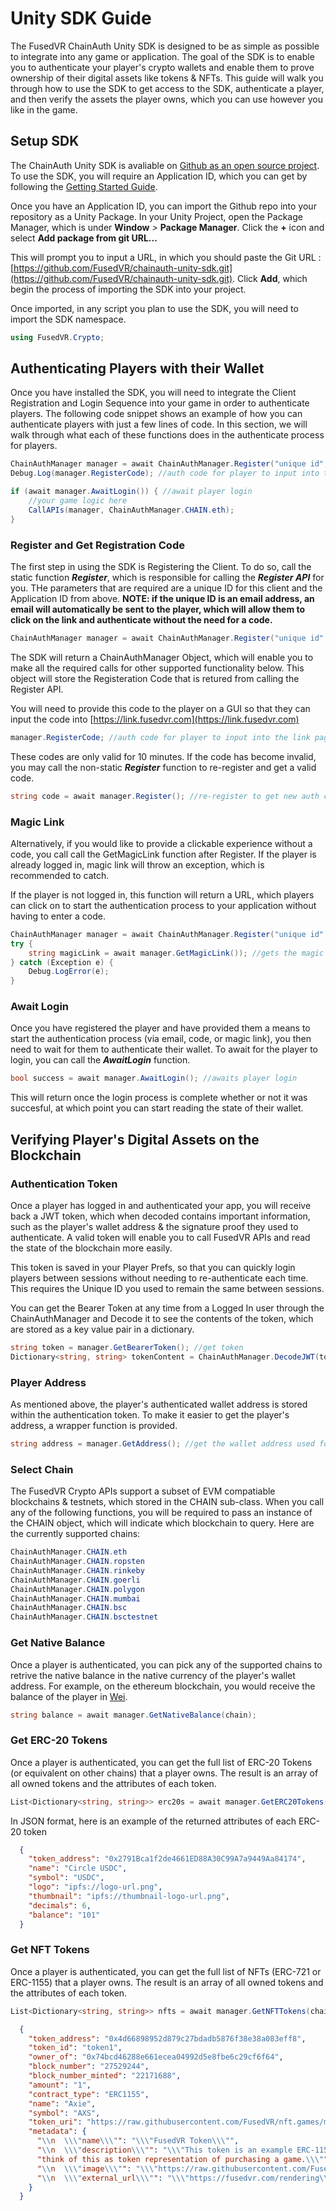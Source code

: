 # Unity SDK Guide

The FusedVR ChainAuth Unity SDK is designed to be as simple as possible to integrate into any game or application. The goal of the SDK is to enable you to authenticate your player's crypto wallets and enable them to prove ownership of their digital assets like tokens & NFTs. This guide will walk you through how to use the SDK to get access to the SDK, authenticate a player, and then verify the assets the player owns, which you can use however you like in the game. 

## Setup SDK

The ChainAuth Unity SDK is avaliable on [Github as an open source project](https://github.com/FusedVR/chainauth-unity-sdk.git). To use the SDK, you will require an Application ID, which you can get by following the [Getting Started Guide](docs/get-started/).

Once you have an Application ID, you can import the Github repo into your repository as a Unity Package. In your Unity Project, open the Package Manager, which is under **Window** *>* **Package Manager**. Click the **+** icon and select **Add package from git URL...**

This will prompt you to input a URL, in which you should paste the Git URL : [https://github.com/FusedVR/chainauth-unity-sdk.git](https://github.com/FusedVR/chainauth-unity-sdk.git). Click **Add**, which begin the process of importing the SDK into your project. 

Once imported, in any script you plan to use the SDK, you will need to import the SDK namespace.

```csharp
using FusedVR.Crypto;
```

## Authenticating Players with their Wallet

Once you have installed the SDK, you will need to integrate the Client Registration and Login Sequence into your game in order to authenticate players. The following code snippet shows an example of how you can authenticate players with just a few lines of code. In this section, we will walk through what each of these functions does in the authenticate process for players. 

```csharp
ChainAuthManager manager = await ChainAuthManager.Register("unique id", "appId"); //register the client with the APIs
Debug.Log(manager.RegisterCode); //auth code for player to input into the link page received from Registration

if (await manager.AwaitLogin()) { //await player login
	//your game logic here
    CallAPIs(manager, ChainAuthManager.CHAIN.eth);
}
```

### Register and Get Registration Code

The first step in using the SDK is Registering the Client. To do so, call the static function ***Register***, which is responsible for calling the ***Register API*** for you. THe parameters that are required are a unique ID for this client and the Application ID from above. **NOTE: if the unique ID is an email address, an email will automatically be sent to the player, which will allow them to click on the link and authenticate without the need for a code.**

```csharp
ChainAuthManager manager = await ChainAuthManager.Register("unique id", "appId"); //register the client with the APIs
```
The SDK will return a ChainAuthManager Object, which will enable you to make all the required calls for other supported functionality below. This object will store the Registeration Code that is retured from calling the Register API. 

You will need to provide this code to the player on a GUI so that they can input the code into [https://link.fusedvr.com](https://link.fusedvr.com)

```csharp
manager.RegisterCode; //auth code for player to input into the link page received from Registration
```

These codes are only valid for 10 minutes. If the code has become invalid, you may call the non-static ***Register*** function to re-register and get a valid code. 

```csharp
string code = await manager.Register(); //re-register to get new auth code
```

### Magic Link

Alternatively, if you would like to provide a clickable experience without a code, you call call the GetMagicLink function after Register. If the player is already logged in, magic link will throw an exception, which is recommended to catch. 

If the player is not logged in, this function will return a URL, which players can click on to start the authentication process to your application without having to enter a code.

```csharp
ChainAuthManager manager = await ChainAuthManager.Register("unique id", "appId"); //register the client with the APIs
try {
    string magicLink = await manager.GetMagicLink()); //gets the magic link for the player
} catch (Exception e) {
    Debug.LogError(e);
}
```

### Await Login

Once you have registered the player and have provided them a means to start the authentication process (via email, code, or magic link), you then need to wait for them to authenticate their wallet. To await for the player to login, you can call the ***AwaitLogin*** function. 

```csharp
bool success = await manager.AwaitLogin(); //awaits player login
```
This will return once the login process is complete whether or not it was succesful, at which point you can start reading the state of their wallet. 

## Verifying Player's Digital Assets on the Blockchain

### Authentication Token

Once a player has logged in and authenticated your app, you will receive back a JWT token, which when decoded contains important information, such as the player's wallet address & the signature proof they used to authenticate. A valid token will enable you to call FusedVR APIs and read the state of the blockchain more easily.

This token is saved in your Player Prefs, so that you can quickly login players between sessions without needing to re-authenticate each time. This requires the Unique ID you used to remain the same between sessions.

You can get the Bearer Token at any time from a Logged In user through the ChainAuthManager and Decode it to see the contents of the token, which are stored as a key value pair in a dictionary. 

```csharp
string token = manager.GetBearerToken(); //get token
Dictionary<string, string> tokenContent = ChainAuthManager.DecodeJWT(token); //decode contents of the token as a key-value pair
```

### Player Address

As mentioned above, the player's authenticated wallet address is stored within the authentication token. To make it easier to get the player's address, a wrapper function is provided. 

```csharp
string address = manager.GetAddress(); //get the wallet address used for authentication
```

### Select Chain

The FusedVR Crypto APIs support a subset of EVM compatiable blockchains & testnets, which stored in the CHAIN sub-class. When you call any of the following functions, you will be required to pass an instance of the CHAIN object, which will indicate which blockchain to query. Here are the currently supported chains:

```csharp
ChainAuthManager.CHAIN.eth
ChainAuthManager.CHAIN.ropsten
ChainAuthManager.CHAIN.rinkeby
ChainAuthManager.CHAIN.goerli
ChainAuthManager.CHAIN.polygon
ChainAuthManager.CHAIN.mumbai
ChainAuthManager.CHAIN.bsc
ChainAuthManager.CHAIN.bsctestnet
```

### Get Native Balance

Once a player is authenticated, you can pick any of the supported chains to retrive the native balance in the native currency of the player's wallet address. For example, on the ethereum blockchain, you would receive the balance of the player in [Wei](https://www.investopedia.com/terms/w/wei.asp). 

```csharp
string balance = await manager.GetNativeBalance(chain);
```

### Get ERC-20 Tokens

Once a player is authenticated, you can get the full list of ERC-20 Tokens (or equivalent on other chains) that a player owns. The result is an array of all owned tokens and the attributes of each token. 

```csharp
List<Dictionary<string, string>> erc20s = await manager.GetERC20Tokens(chain);
```
In JSON format, here is an example of the returned attributes of each ERC-20 token

```json
  {
    "token_address": "0x2791Bca1f2de4661ED88A30C99A7a9449Aa84174",
    "name": "Circle USDC",
    "symbol": "USDC",
    "logo": "ipfs://logo-url.png",
    "thumbnail": "ipfs://thumbnail-logo-url.png",
    "decimals": 6,
    "balance": "101"
  }
```

### Get NFT Tokens

Once a player is authenticated, you can get the full list of NFTs (ERC-721 or ERC-1155) that a player owns. The result is an array of all owned tokens and the attributes of each token. 

```csharp
List<Dictionary<string, string>> nfts = await manager.GetNFTTokens(chain);
```

```json
  {
    "token_address": "0x4d66898952d879c27bdadb5876f38e38a083eff8",
    "token_id": "token1",
    "owner_of": "0x74bcd46288e661ecea04992d5e8fbe6c29cf6f64",
    "block_number": "27529244",
    "block_number_minted": "22171688",
    "amount": "1",
    "contract_type": "ERC1155",
    "name": "Axie",
    "symbol": "AXS",
    "token_uri": "https://raw.githubusercontent.com/FusedVR/nft.games/master/1/meta.json",
    "metadata": {
      "\\n  \\\"name\\\"": "\\\"FusedVR Token\\\"",
      "\\n  \\\"description\\\"": "\\\"This token is an example ERC-1155 asset that can be used to trigger streaming with FusedVR Render Streaming. In other words",
      "think of this as token representation of purchasing a game.\\\"": null,
      "\\n  \\\"image\\\"": "\\\"https://raw.githubusercontent.com/FusedVR/nft.games/master/1/FusedVR.png\\\"",
      "\\n  \\\"external_url\\\"": "\\\"https://fusedvr.com/rendering\\\"\\n"
    }
  }
```